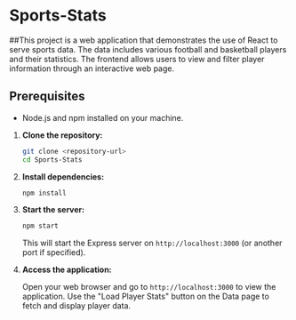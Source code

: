 # Sports-Stats

##This project is a web application that demonstrates the use of React to serve sports data. The data includes various football and basketball players and their statistics. The frontend allows users to view and filter player information through an interactive web page.

## Prerequisites

- Node.js and npm installed on your machine.

1. **Clone the repository:**

    ```bash
    git clone <repository-url>
    cd Sports-Stats
    ```

2. **Install dependencies:**

    ```bash
    npm install
    ```

3. **Start the server:**

    ```bash
    npm start
    ```

    This will start the Express server on `http://localhost:3000` (or another port if specified).

4. **Access the application:**

    Open your web browser and go to `http://localhost:3000` to view the application. Use the "Load Player Stats" button on the Data page to fetch and display player data.
